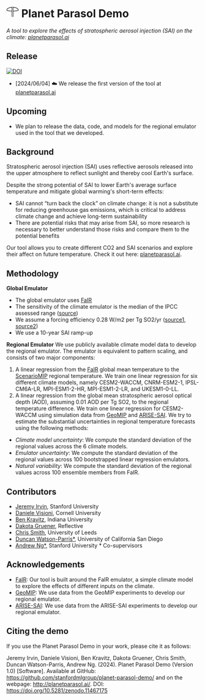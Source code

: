 <h1>
  <img src="img/logo.svg" alt="Logo" height="30"> Planet Parasol Demo
</h1>

*A tool to explore the effects of stratospheric aerosol injection (SAI) on the climate:  [planetparasol.ai](http://planetparasol.ai)*

## Release
[![DOI](https://zenodo.org/badge/810113867.svg)](https://zenodo.org/doi/10.5281/zenodo.11467175)
- [2024/06/04] ☁️ We release the first version of the tool at [planetparasol.ai](http://planetparasol.ai)

## Upcoming
- We plan to release the data, code, and models for the regional emulator used in the tool that we developed.

## Background
Stratospheric aerosol injection (SAI) uses reflective aerosols released into the upper atmosphere to reflect sunlight and thereby cool Earth's surface.

Despite the strong potential of SAI to lower Earth's average surface temperature and mitigate global warming's short-term effects:
- SAI cannot “turn back the clock” on climate change: it is not a substitute for reducing greenhouse gas emissions, which is critical to address climate change and achieve long-term sustainability
- There are potential risks that may arise from SAI, so more research is necessary to better understand those risks and compare them to the potential benefits

Our tool allows you to create different CO2 and SAI scenarios and explore their affect on future temperature. Check it out here:  [planetparasol.ai](http://planetparasol.ai).

## Methodology
**Global Emulator**
- The global emulator uses [FaIR](https://docs.fairmodel.net/en/latest/intro.html)
- The sensitivity of the climate emulator is the median of the IPCC assessed range ([source](https://gmd.copernicus.org/articles/11/2273/2018/))
- We assume a forcing efficiency 0.28 W/m2 per Tg SO2/yr ([source1](https://www.pnnl.gov/sites/default/files/media/file/Sensitivity%20of%20Aerosol%20Distribution%20and%20Climate%20Response%20to%20Stratospheric%20SO2%20Injection%20Locations.pdf), [source2](https://www.google.com/url?q=https://acp.copernicus.org/articles/21/10039/2021/&sa=D&source=docs&ust=1715284226685975&usg=AOvVaw38Ib3Gc0XRuSme39sOh_tz))
- We use a 10-year SAI ramp-up

**Regional Emulator**
We use publicly available climate model data to develop the regional emulator. The emulator is equivalent to pattern scaling, and consists of two major components:
1. A linear regression from the [FaIR](https://docs.fairmodel.net/en/latest/intro.html) global mean temperature to the [ScenarioMIP](https://gmd.copernicus.org/articles/9/3461/2016/) regional temperature. We train one linear regression for six different climate models, namely CESM2-WACCM, CNRM-ESM2-1, IPSL-CM6A-LR, MPI-ESM1-2-HR, MPI-ESM1-2-LR, and UKESM1-0-LL.
2. A linear regression from the global mean stratospheric aerosol optical depth (AOD), assuming 0.01 AOD per Tg SO2, to the regional temperature difference. We train one linear regression for CESM2-WACCM using simulation data from [GeoMIP](https://climate.envsci.rutgers.edu/geomip/data.html) and [ARISE-SAI](https://www.cesm.ucar.edu/community-projects/arise-sai).
We try to estimate the substantial uncertainties in regional temperature forecasts using the following methods:
- _Climate model uncertainty_: We compute the standard deviation of the regional values across the 6 climate models.
- _Emulator uncertainty_: We compute the standard deviation of the regional values across 100 bootstrapped linear regression emulators. 
- _Natural variability_: We compute the standard deviation of the regional values across 100 ensemble members from FaIR.

## Contributors
- [Jeremy Irvin](https://twitter.com/jeremy_irvin16), Stanford University
- [Daniele Visioni](https://twitter.com/DanVisioni), Cornell University
- [Ben Kravitz](https://earth.indiana.edu/directory/faculty/kravitz-ben.html), Indiana University
- [Dakota Gruener](https://twitter.com/dakotagruener), Reflective
- [Chris Smith](https://twitter.com/chrisroadmap), University of Leeds
- [Duncan Watson-Parris*](https://twitter.com/DWatsonParris), University of California San Diego
- [Andrew Ng*](https://twitter.com/AndrewYNg), Stanford University
\* Co-supervisors

## Acknowledgements
- [FaIR](https://docs.fairmodel.net/en/latest/intro.html): Our tool is built around the FaIR emulator, a simple climate model to explore the effects of different inputs on the climate.
- [GeoMIP](https://climate.envsci.rutgers.edu/geomip/data.html): We use data from the GeoMIP experiments to develop our regional emulator.
- [ARISE-SAI](https://www.cesm.ucar.edu/community-projects/arise-sai): We use data from the ARISE-SAI experiments to develop our regional emulator.

## Citing the demo

If you use the Planet Parasol Demo in your work, please cite it as follows:

Jeremy Irvin, Daniele Visioni, Ben Kravitz, Dakota Gruener, Chris Smith, Duncan Watson-Parris, Andrew Ng. (2024). Planet Parasol Demo (Version 1.0) [Software]. Available at GitHub: https://github.com/stanfordmlgroup/planet-parasol-demo/ and on the webpage: http://planetparasol.ai/. DOI: https://doi.org/10.5281/zenodo.11467175
